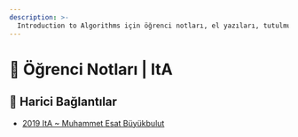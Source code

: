 ```yaml
---
description: >-
  Introduction to Algorithms için öğrenci notları, el yazıları, tutulmuş veya alınmış notlar
---
```


# 📕 Öğrenci Notları \| ItA

<!--Index-->

<!--Index-->

## 🔗 Harici Bağlantılar

- [2019 ItA ~ Muhammet Esat Büyükbulut](http://muhammetesatbuyukbulut.com/category/dersler/introalg/)
